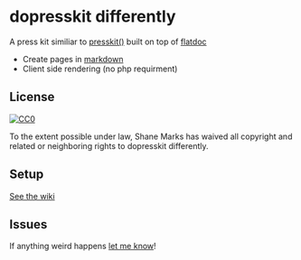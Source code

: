 # dopresskit differently

A press kit similiar to [presskit()](http://dopresskit.com/) built on top of [flatdoc](http://ricostacruz.com/flatdoc/)

- Create pages in [markdown](https://github.com/adam-p/markdown-here/wiki/Markdown-Cheatsheet)
- Client side rendering (no php requirment)

## License

[![CC0](http://i.creativecommons.org/p/zero/1.0/88x31.png)](https://creativecommons.org/publicdomain/zero/1.0/)

To the extent possible under law, Shane Marks has waived all copyright and related or neighboring rights to dopresskit differently.

## Setup

[See the wiki](https://github.com/unknowndevice/dopresskit-differently/wiki)

## Issues

If anything weird happens [let me know](../../issues/new)!
